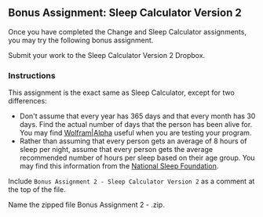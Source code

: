 ## Bonus Assignment: Sleep Calculator Version 2

Once you have completed the Change and Sleep Calculator assignments, you may try the following bonus assignment.

Submit your work to the Sleep Calculator Version 2 Dropbox.

### Instructions

This assignment is the exact same as Sleep Calculator, except for two differences:
* Don't assume that every year has 365 days and that every month has 30 days. Find the actual number of days that the person has been alive for. You may find [Wolfram|Alpha](http://www.wolframalpha.com/input/?i=Number+of+days+between+Jan+1+1980+and+Sep+25+2018) useful when you are testing your program.
* Rather than assuming that every person gets an average of 8 hours of sleep per night, assume that every person gets the average recommended number of hours per sleep based on their age group. You may find this information from the [National Sleep Foundation](https://www.sleepfoundation.org/press-release/national-sleep-foundation-recommends-new-sleep-times/page/0/1).

Include `Bonus Assignment 2 - Sleep Calculator Version 2` as a comment at the top of the file. 

Name the zipped file Bonus Assignment 2 - <insert your name here>.zip.

